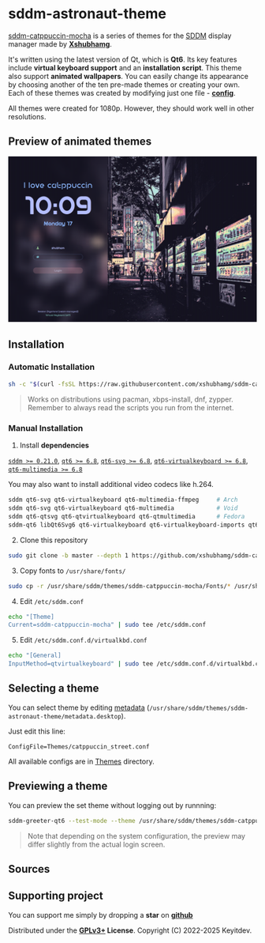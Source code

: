 # sddm-astronaut-theme

[sddm-catppuccin-mocha](https://github.com/Keyitdev/sddm-catppuccin-mocha) is a series of themes for the [SDDM](https://github.com/sddm/sddm/) display manager made by **[Xshubhamg](https://github.com/xshubhamg)**.

It's written using the latest version of Qt, which is **Qt6**. Its key features include **virtual keyboard support** and an **installation script**. This theme also support **animated wallpapers**. You can easily change its appearance by choosing another of the ten pre-made themes or creating your own. Each of these themes was created by modifying just one file - **[config](./Themes/catppuccin_street.conf)**.

All themes were created for 1080p. However, they should work well in other resolutions.

## Preview of animated themes

![Catppuccin street](https://github.com/XshubhamG/sddm-astronaut-theme/blob/main/Previews/catppuccin-street-sddm.png?raw=true)

## Installation

### Automatic Installation

```sh
sh -c "$(curl -fsSL https://raw.githubusercontent.com/xshubhamg/sddm-catppuccin-mocha/main/setup.sh)"
```

> Works on distributions using pacman, xbps-install, dnf, zypper.
> Remember to always read the scripts you run from the internet.

### Manual Installation

1. Install **dependencies**

[`sddm >= 0.21.0`](https://github.com/sddm/sddm), [`qt6 >= 6.8`](https://doc.qt.io/qt-6/index.html), [`qt6-svg >= 6.8`](https://doc.qt.io/qt-6/qtsvg-index.html), [`qt6-virtualkeyboard >= 6.8`](https://doc.qt.io/qt-6/qtvirtualkeyboard-index.html), [`qt6-multimedia >= 6.8`](https://doc.qt.io/qt-6/qtmultimedia-index.html)

You may also want to install additional video codecs like h.264.

```sh
sddm qt6-svg qt6-virtualkeyboard qt6-multimedia-ffmpeg     # Arch
sddm qt6-svg qt6-virtualkeyboard qt6-multimedia            # Void
sddm qt6-qtsvg qt6-qtvirtualkeyboard qt6-qtmultimedia      # Fedora
sddm-qt6 libQt6Svg6 qt6-virtualkeyboard qt6-virtualkeyboard-imports qt6-multimedia qt6-multimedia-imports        # OpenSUSE
```

2. Clone this repository

```sh
sudo git clone -b master --depth 1 https://github.com/xshubhamg/sddm-catppuccin-mocha.git /usr/share/sddm/themes/sddm-catppuccin-mocha
```

3. Copy fonts to `/usr/share/fonts/`

```sh
sudo cp -r /usr/share/sddm/themes/sddm-catppuccin-mocha/Fonts/* /usr/share/fonts/
```

4. Edit `/etc/sddm.conf`

```sh
echo "[Theme]
Current=sddm-catppuccin-mocha" | sudo tee /etc/sddm.conf
```

5. Edit `/etc/sddm.conf.d/virtualkbd.conf`

```sh
echo "[General]
InputMethod=qtvirtualkeyboard" | sudo tee /etc/sddm.conf.d/virtualkbd.conf
```

## Selecting a theme

You can select theme by editing [metadata](./metadata.desktop) (`/usr/share/sddm/themes/sddm-astronaut-theme/metadata.desktop`).

Just edit this line:

```
ConfigFile=Themes/catppuccin_street.conf
```

All available configs are in [Themes](./Themes/) directory.

## Previewing a theme

You can preview the set theme without logging out by runnning:

```sh
sddm-greeter-qt6 --test-mode --theme /usr/share/sddm/themes/sddm-catppuccin-mocha/
```

> Note that depending on the system configuration, the preview may differ slightly from the actual login screen.

## Sources

## Supporting project

You can support me simply by dropping a **star** on **[github](https://github.com/Keyitdev/sddm-astronaut-theme)**

Distributed under the **[GPLv3+](https://www.gnu.org/licenses/gpl-3.0.html) License**.
Copyright (C) 2022-2025 Keyitdev.
